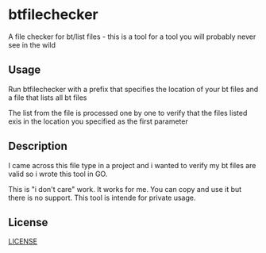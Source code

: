 
# btfilechecker

A file checker for bt/list files - this is a tool for a tool you will probably never see in the wild

## Usage

Run btfilechecker with a prefix that specifies the location of your bt files and a file that lists all bt files

The list from the file is processed one by one to verify that the files listed exis in the location you specified as the first parameter

## Description

I came across this file type in a project and i wanted to verify my bt files are valid so i wrote this tool in GO.

This is "i don't care" work. It works for me. You can copy and use it but there is no support. This tool is intende for private usage.

## License

[LICENSE](LICENSE)

